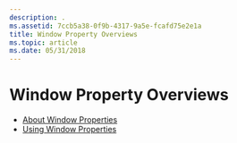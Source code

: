 ```yaml
---
description: .
ms.assetid: 7ccb5a38-0f9b-4317-9a5e-fcafd75e2e1a
title: Window Property Overviews
ms.topic: article
ms.date: 05/31/2018
---
```


# Window Property Overviews

-   [About Window Properties](about-window-properties.md)
-   [Using Window Properties](using-window-properties.md)

 

 



